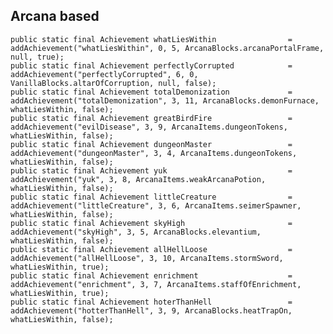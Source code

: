 ## Arcana based
    public static final Achievement whatLiesWithin                = addAchievement("whatLiesWithin", 0, 5, ArcanaBlocks.arcanaPortalFrame, null, true);
    public static final Achievement perfectlyCorrupted            = addAchievement("perfectlyCorrupted", 6, 0, VanillaBlocks.altarOfCorruption, null, false);
    public static final Achievement totalDemonization             = addAchievement("totalDemonization", 3, 11, ArcanaBlocks.demonFurnace, whatLiesWithin, false);
    public static final Achievement greatBirdFire                 = addAchievement("evilDisease", 3, 9, ArcanaItems.dungeonTokens, whatLiesWithin, false);
    public static final Achievement dungeonMaster                 = addAchievement("dungeonMaster", 3, 4, ArcanaItems.dungeonTokens, whatLiesWithin, false);
    public static final Achievement yuk                           = addAchievement("yuk", 3, 8, ArcanaItems.weakArcanaPotion, whatLiesWithin, false);
    public static final Achievement littleCreature                = addAchievement("littleCreature", 3, 6, ArcanaItems.seimerSpawner, whatLiesWithin, false);
    public static final Achievement skyHigh                       = addAchievement("skyHigh", 3, 5, ArcanaBlocks.elevantium, whatLiesWithin, false);
    public static final Achievement allHellLoose                  = addAchievement("allHellLoose", 3, 10, ArcanaItems.stormSword, whatLiesWithin, true);
    public static final Achievement enrichment                    = addAchievement("enrichment", 3, 7, ArcanaItems.staffOfEnrichment, whatLiesWithin, true);
    public static final Achievement hoterThanHell                 = addAchievement("hotterThanHell", 3, 9, ArcanaBlocks.heatTrapOn, whatLiesWithin, false);
